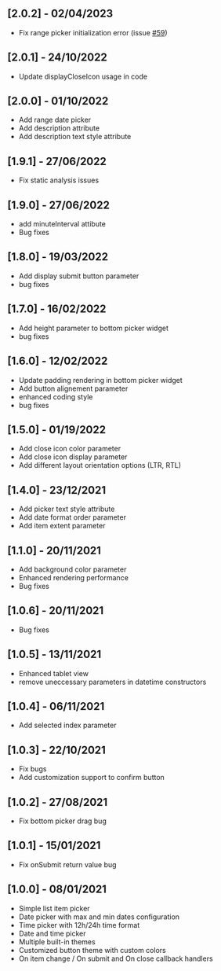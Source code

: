 ## [2.0.2] - 02/04/2023

- Fix range picker initialization error (issue [#59](https://github.com/koukibadr/Bottom-Picker/issues/59))

## [2.0.1] - 24/10/2022

- Update displayCloseIcon usage in code

## [2.0.0] - 01/10/2022

- Add range date picker
- Add description attribute
- Add description text style attribute

## [1.9.1] - 27/06/2022

- Fix static analysis issues

## [1.9.0] - 27/06/2022

- add minuteInterval attibute
- Bug fixes

## [1.8.0] - 19/03/2022

- Add display submit button parameter
- bug fixes

## [1.7.0] - 16/02/2022

- Add height parameter to bottom picker widget
- bug fixes

## [1.6.0] - 12/02/2022

- Update padding rendering in bottom picker widget
- Add button alignement parameter
- enhanced coding style
- bug fixes

## [1.5.0] - 01/19/2022

- Add close icon color parameter
- Add close icon display parameter
- Add different layout orientation options (LTR, RTL)

## [1.4.0] - 23/12/2021

- Add picker text style attribute
- Add date format order parameter
- Add item extent parameter

## [1.1.0] - 20/11/2021

- Add background color parameter
- Enhanced rendering performance
- Bug fixes

## [1.0.6] - 20/11/2021

- Bug fixes

## [1.0.5] - 13/11/2021

- Enhanced tablet view
- remove uneccessary parameters in datetime constructors

## [1.0.4] - 06/11/2021

- Add selected index parameter

## [1.0.3] - 22/10/2021

- Fix bugs
- Add customization support to confirm button

## [1.0.2] - 27/08/2021

- Fix bottom picker drag bug

## [1.0.1] - 15/01/2021

- Fix onSubmit return value bug

## [1.0.0] - 08/01/2021

- Simple list item picker
- Date picker with max and min dates configuration
- Time picker with 12h/24h time format
- Date and time picker
- Multiple built-in themes
- Customized button theme with custom colors
- On item change / On submit and On close callback handlers
